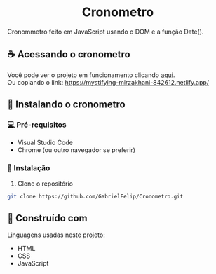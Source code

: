 
<h1 align="center"> Cronometro </h1>

Cronommetro feito em JavaScript usando o DOM e a função Date().

## ☕ Acessando o cronometro

Você pode ver o projeto em funcionamento clicando <a href="https://mystifying-mirzakhani-842612.netlify.app/" target="_blank">aqui</a>. <br>
Ou copiando o link: https://mystifying-mirzakhani-842612.netlify.app/

## 🚀 Instalando o cronometro

### 💻 Pré-requisitos

* Visual Studio Code
* Chrome (ou outro navegador se preferir)

### 🚀 Instalação

1. Clone o repositório

```sh
git clone https://github.com/GabrielFelip/Cronometro.git
```

## :construction: Construído com

Linguagens usadas neste projeto: 

* HTML
* CSS
* JavaScript
